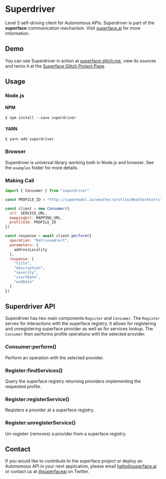 # Superdriver

Level 5 self-driving client for Autonomous APIs. Superdriver is part of the **superface** communication mechanism. Visit [superface.ai](https://superface.ai) for more information.

## Demo 

You can see Superdriver in action at [superface.glitch.me](http://superface.glitch.me), view its sources and remix it at the [Superface Glitch Project Page](https://glitch.com/edit/#!/superface).

## Usage

### Node.js
#### NPM

```
$ npm install --save superdriver
```

#### YARN 
```
$ yarn add superdriver
```

### Browser

Superdriver is universal library working both in Node.js and browser. See the `examples` folder for more details.

### Making Call

```js
import { Consumer } from "superdriver"

const PROFILE_ID = "http://supermodel.io/weather/profile/WeatherAlerts"

const client = new Consumer({
  url: SERVICE_URL,
  mappingUrl: MAPPING_URL,
  profileId: PROFILE_ID
})

const response = await client.perform({
  operation: "RetrieveAlert",
  parameters: {
    addressLocality
  },
  response: [
    "title",
    "description",
    "severity",
    "startDate",
    "endDate"
  ]
})
```

## Superdriver API 

Superdriver has two main components `Register` and `Consumer`. The `Register` serves for interactions with the superface registry. It allows for registering and unregistering superface provider as well as for services lookup. The `Consumer` then performs profile operations with the selected provider.

### Consumer:perform()

Perform an operation with the selected provider.

### Register:findServices()

Query the superface registry returning providers implementing the requested profile.

### Register:registerService()

Reqisters a provider at a superface registry.

### Register:unregisterService()

Un-register (removes) a provider from a superface registry.

## Contact

If you would like to contribute to the superface project or deploy an Autonomous API in your next application, please email <hello@superface.ai> or contact us at [@superfaceai](http://twitter.com/superfaceai) on Twitter.
